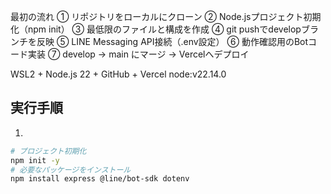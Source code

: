 最初の流れ
① リポジトリをローカルにクローン
② Node.jsプロジェクト初期化（npm init）
③ 最低限のファイルと構成を作成
④ git pushでdevelopブランチを反映
⑤ LINE Messaging API接続（.env設定）
⑥ 動作確認用のBotコード実装
⑦ develop → main にマージ → Vercelへデプロイ

WSL2 + Node.js 22 + GitHub + Vercel
node:v22.14.0

## 実行手順
1. 
```bash
# プロジェクト初期化
npm init -y
# 必要なパッケージをインストール
npm install express @line/bot-sdk dotenv
```